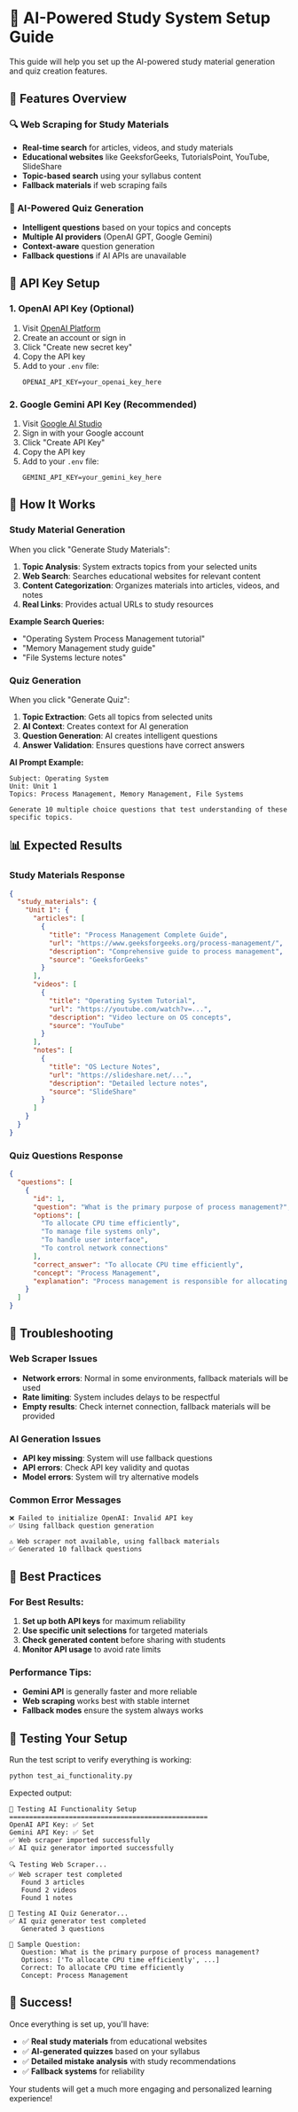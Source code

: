# 🤖 AI-Powered Study System Setup Guide

This guide will help you set up the AI-powered study material generation and quiz creation features.

## 🎯 Features Overview

### 🔍 Web Scraping for Study Materials
- **Real-time search** for articles, videos, and study materials
- **Educational websites** like GeeksforGeeks, TutorialsPoint, YouTube, SlideShare
- **Topic-based search** using your syllabus content
- **Fallback materials** if web scraping fails

### 🤖 AI-Powered Quiz Generation
- **Intelligent questions** based on your topics and concepts
- **Multiple AI providers** (OpenAI GPT, Google Gemini)
- **Context-aware** question generation
- **Fallback questions** if AI APIs are unavailable

## 🔑 API Key Setup

### 1. OpenAI API Key (Optional)
1. Visit [OpenAI Platform](https://platform.openai.com/api-keys)
2. Create an account or sign in
3. Click "Create new secret key"
4. Copy the API key
5. Add to your `.env` file:
   ```
   OPENAI_API_KEY=your_openai_key_here
   ```

### 2. Google Gemini API Key (Recommended)
1. Visit [Google AI Studio](https://makersuite.google.com/app/apikey)
2. Sign in with your Google account
3. Click "Create API Key"
4. Copy the API key
5. Add to your `.env` file:
   ```
   GEMINI_API_KEY=your_gemini_key_here
   ```

## 🚀 How It Works

### Study Material Generation
When you click "Generate Study Materials":

1. **Topic Analysis**: System extracts topics from your selected units
2. **Web Search**: Searches educational websites for relevant content
3. **Content Categorization**: Organizes materials into articles, videos, and notes
4. **Real Links**: Provides actual URLs to study resources

**Example Search Queries:**
- "Operating System Process Management tutorial"
- "Memory Management study guide"
- "File Systems lecture notes"

### Quiz Generation
When you click "Generate Quiz":

1. **Topic Extraction**: Gets all topics from selected units
2. **AI Context**: Creates context for AI generation
3. **Question Generation**: AI creates intelligent questions
4. **Answer Validation**: Ensures questions have correct answers

**AI Prompt Example:**
```
Subject: Operating System
Unit: Unit 1
Topics: Process Management, Memory Management, File Systems

Generate 10 multiple choice questions that test understanding of these specific topics.
```

## 📊 Expected Results

### Study Materials Response
```json
{
  "study_materials": {
    "Unit 1": {
      "articles": [
        {
          "title": "Process Management Complete Guide",
          "url": "https://www.geeksforgeeks.org/process-management/",
          "description": "Comprehensive guide to process management",
          "source": "GeeksforGeeks"
        }
      ],
      "videos": [
        {
          "title": "Operating System Tutorial",
          "url": "https://youtube.com/watch?v=...",
          "description": "Video lecture on OS concepts",
          "source": "YouTube"
        }
      ],
      "notes": [
        {
          "title": "OS Lecture Notes",
          "url": "https://slideshare.net/...",
          "description": "Detailed lecture notes",
          "source": "SlideShare"
        }
      ]
    }
  }
}
```

### Quiz Questions Response
```json
{
  "questions": [
    {
      "id": 1,
      "question": "What is the primary purpose of process management?",
      "options": [
        "To allocate CPU time efficiently",
        "To manage file systems only",
        "To handle user interface",
        "To control network connections"
      ],
      "correct_answer": "To allocate CPU time efficiently",
      "concept": "Process Management",
      "explanation": "Process management is responsible for allocating CPU time..."
    }
  ]
}
```

## 🔧 Troubleshooting

### Web Scraper Issues
- **Network errors**: Normal in some environments, fallback materials will be used
- **Rate limiting**: System includes delays to be respectful
- **Empty results**: Check internet connection, fallback materials will be provided

### AI Generation Issues
- **API key missing**: System will use fallback questions
- **API errors**: Check API key validity and quotas
- **Model errors**: System will try alternative models

### Common Error Messages
```
❌ Failed to initialize OpenAI: Invalid API key
✅ Using fallback question generation

⚠️ Web scraper not available, using fallback materials
✅ Generated 10 fallback questions
```

## 🎯 Best Practices

### For Best Results:
1. **Set up both API keys** for maximum reliability
2. **Use specific unit selections** for targeted materials
3. **Check generated content** before sharing with students
4. **Monitor API usage** to avoid rate limits

### Performance Tips:
- **Gemini API** is generally faster and more reliable
- **Web scraping** works best with stable internet
- **Fallback modes** ensure the system always works

## 🔄 Testing Your Setup

Run the test script to verify everything is working:

```bash
python test_ai_functionality.py
```

Expected output:
```
🤖 Testing AI Functionality Setup
==================================================
OpenAI API Key: ✅ Set
Gemini API Key: ✅ Set
✅ Web scraper imported successfully
✅ AI quiz generator imported successfully

🔍 Testing Web Scraper...
✅ Web scraper test completed
   Found 3 articles
   Found 2 videos
   Found 1 notes

🤖 Testing AI Quiz Generator...
✅ AI quiz generator test completed
   Generated 3 questions

📝 Sample Question:
   Question: What is the primary purpose of process management?
   Options: ['To allocate CPU time efficiently', ...]
   Correct: To allocate CPU time efficiently
   Concept: Process Management
```

## 🎉 Success!

Once everything is set up, you'll have:
- ✅ **Real study materials** from educational websites
- ✅ **AI-generated quizzes** based on your syllabus
- ✅ **Detailed mistake analysis** with study recommendations
- ✅ **Fallback systems** for reliability

Your students will get a much more engaging and personalized learning experience! 